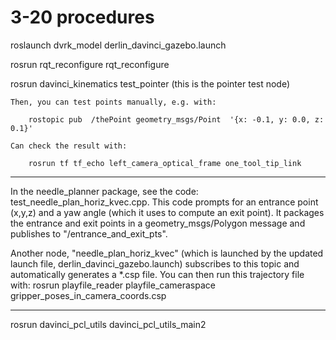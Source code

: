 # 3-20 procedures

roslaunch dvrk_model derlin_davinci_gazebo.launch

rosrun rqt_reconfigure rqt_reconfigure

rosrun davinci_kinematics test_pointer        (this is the pointer test node)

	Then, you can test points manually, e.g. with:

		rostopic pub  /thePoint geometry_msgs/Point  '{x: -0.1, y: 0.0, z: 0.1}'
   
	Can check the result with:

		rosrun tf tf_echo left_camera_optical_frame one_tool_tip_link

*********
In the needle_planner package, see the code: test_needle_plan_horiz_kvec.cpp.  This code prompts for an entrance point (x,y,z) and a yaw angle (which it uses to compute an exit point).  It packages the entrance and exit points in a geometry_msgs/Polygon message and publishes to "/entrance_and_exit_pts".

Another node, "needle_plan_horiz_kvec" (which is launched by the updated launch file, derlin_davinci_gazebo.launch) subscribes to this topic and automatically generates a *.csp file.
You can then run this trajectory file with:
rosrun playfile_reader playfile_cameraspace gripper_poses_in_camera_coords.csp
*********


rosrun davinci_pcl_utils davinci_pcl_utils_main2
